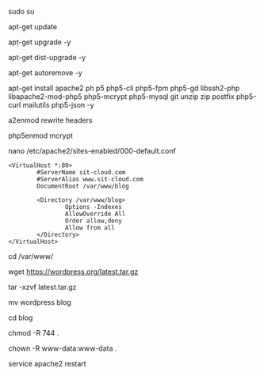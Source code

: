 sudo su

apt-get update

apt-get upgrade -y

apt-get dist-upgrade -y

apt-get autoremove -y

apt-get install apache2 ph p5 php5-cli php5-fpm php5-gd libssh2-php libapache2-mod-php5 php5-mcrypt php5-mysql git unzip zip postfix php5-curl mailutils php5-json -y

a2enmod rewrite headers

php5enmod mcrypt

nano /etc/apache2/sites-enabled/000-default.conf

```
<VirtualHost *:80>
        #ServerName sit-cloud.com
        #ServerAlias www.sit-cloud.com
        DocumentRoot /var/www/blog

        <Directory /var/www/blog>
                Options -Indexes
                AllowOverride All
                Order allow,deny
                Allow from all
        </Directory>
</VirtualHost>
```

cd /var/www/

wget https://wordpress.org/latest.tar.gz

tar -xzvf latest.tar.gz

mv wordpress blog

cd blog

chmod -R 744 .

chown -R www-data:www-data .


service apache2 restart
